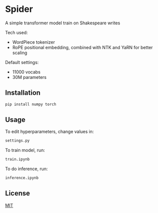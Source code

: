 # Spider

A simple transformer model train on Shakespeare writes

Tech used:
 - WordPiece tokenizer
 - RoPE positional embedding, combined with NTK and YaRN for better scaling

Default settings:
 - 11000 vocabs
 - 30M parameters

## Installation


```bash
pip install numpy torch 
```

## Usage

To edit hyperparameters, change values in:

```bash
settings.py
```

To train model, run:
```bash
train.ipynb
```

To do inference, run:
```bash
inference.ipynb
```


## License

[MIT](https://choosealicense.com/licenses/mit/)
